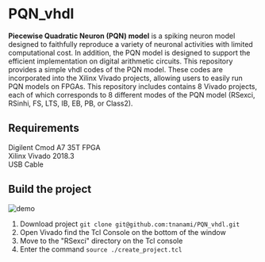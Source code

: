 # PQN_vhdl

**Piecewise Quadratic Neuron (PQN) model** is a spiking neuron model designed to faithfully reproduce a variety of neuronal activities with limited computational cost.
In addition, the PQN model is designed to support the efficient implementation on digital arithmetic circuits.
This repository provides a simple vhdl codes of the PQN model. These codes are incorporated into the Xilinx Vivado projects, allowing users to easily run PQN models on FPGAs.
This repository includes contains 8 Vivado projects, each of which corresponds to 8 different modes of the PQN model (RSexci, RSinhi, FS, LTS, IB, EB, PB, or Class2).

## Requirements
Digilent Cmod A7 35T FPGA  
Xilinx Vivado 2018.3  
USB Cable  

## Build the project
![demo](https://user-images.githubusercontent.com/108346049/193576760-82d99c17-4d2c-4bf7-8e6f-20115ab6aac5.png)
1. Download project `git clone git@github.com:tnanami/PQN_vhdl.git`
2. Open Vivado find the Tcl Console on the bottom of the window
3. Move to the "RSexci" directory on the Tcl console
4. Enter the command `source ./create_project.tcl`
